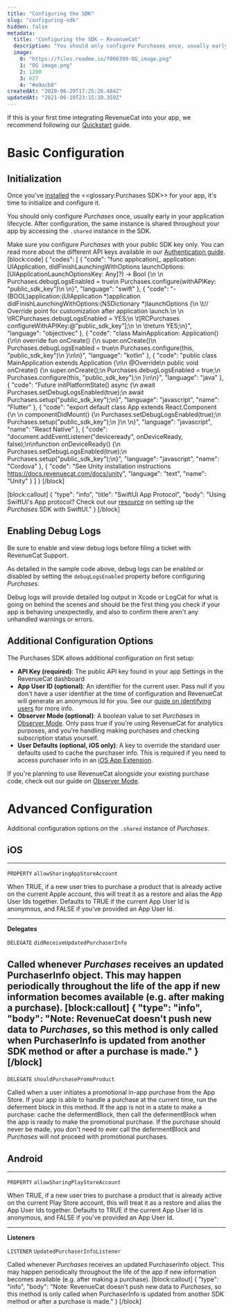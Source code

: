 ```yaml
---
title: "Configuring the SDK"
slug: "configuring-sdk"
hidden: false
metadata: 
  title: "Configuring the SDK – RevenueCat"
  description: "You should only configure Purchases once, usually early in your application lifecycle. After configuration, the same instance is shared throughout your app by accessing the `.shared` instance in the SDK."
  image: 
    0: "https://files.readme.io/f066399-OG_image.png"
    1: "OG image.png"
    2: 1200
    3: 627
    4: "#e9acb0"
createdAt: "2020-06-29T17:25:26.484Z"
updatedAt: "2021-06-10T23:15:38.359Z"
---
```

If this is your first time integrating RevenueCat into your app, we recommend following our [Quickstart](https://docs.revenuecat.com/docs/getting-started) guide.

# Basic Configuration

## Initialization

Once you've [installed](https://docs.revenuecat.com/docs/installation) the <<glossary:Purchases SDK>> for your app, it's time to initialize and configure it.

You should only configure *Purchases* once, usually early in your application lifecycle. After configuration, the same instance is shared throughout your app by accessing the `.shared` instance in the SDK.

Make sure you configure *Purchases* with your public SDK key only. You can read more about the different API keys available in our [Authentication guide](https://docs.revenuecat.com/docs/authentication).
[block:code]
{
  "codes": [
    {
      "code": "func application(_ application: UIApplication, didFinishLaunchingWithOptions launchOptions: [UIApplicationLaunchOptionsKey: Any]?) -> Bool {\n  \n    Purchases.debugLogsEnabled = true\n    Purchases.configure(withAPIKey: \"public_sdk_key\")\n  \n}",
      "language": "swift"
    },
    {
      "code": "- (BOOL)application:(UIApplication *)application didFinishLaunchingWithOptions:(NSDictionary *)launchOptions {\n  \t// Override point for customization after application launch.\n    \n  \tRCPurchases.debugLogsEnabled = YES;\n  \t[RCPurchases configureWithAPIKey:@\"public_sdk_key\"];\n    \n  \treturn YES;\n}",
      "language": "objectivec"
    },
    {
      "code": "class MainApplication: Application() {\n\n    override fun onCreate() {\n        super.onCreate()\n        Purchases.debugLogsEnabled = true\n        Purchases.configure(this, \"public_sdk_key\")\n    }\n\n}",
      "language": "kotlin"
    },
    {
      "code": "public class MainApplication extends Application {\n\n    @Override\n    public void onCreate() {\n        super.onCreate();\n        Purchases.debugLogsEnabled = true;\n       Purchases.configure(this, \"public_sdk_key\");\n    }\n\n}",
      "language": "java"
    },
    {
      "code": "Future<void> initPlatformState() async {\n  await Purchases.setDebugLogsEnabled(true);\n  await Purchases.setup(\"public_sdk_key\");\n}",
      "language": "javascript",
      "name": "Flutter"
    },
    {
      "code": "export default class App extends React.Component {\n  \n  componentDidMount() {\n    Purchases.setDebugLogsEnabled(true);\n    Purchases.setup(\"public_sdk_key\");\n  }\n  \n}",
      "language": "javascript",
      "name": "React Native"
    },
    {
      "code": "document.addEventListener(\"deviceready\", onDeviceReady, false);\n\nfunction onDeviceReady() {\n    Purchases.setDebugLogsEnabled(true);\n    Purchases.setup(\"public_sdk_key\");\n}",
      "language": "javascript",
      "name": "Cordova"
    },
    {
      "code": "See Unity installation instructions https://docs.revenuecat.com/docs/unity",
      "language": "text",
      "name": "Unity"
    }
  ]
}
[/block]

[block:callout]
{
  "type": "info",
  "title": "SwiftUI App Protocol",
  "body": "Using SwiftUI's App protocol? Check out our [resource](https://docs.revenuecat.com/docs/swiftui-app-lifecycle) on setting up the *Purchases* SDK with SwiftUI."
}
[/block]
## Enabling Debug Logs

Be sure to enable and view debug logs before filing a ticket with RevenueCat Support.

As detailed in the sample code above, debug logs can be enabled or disabled by setting the `debugLogsEnabled` property before configuring *Purchases*.

Debug logs will provide detailed log output in Xcode or LogCat for what is going on behind the scenes and should be the first thing you check if your app is behaving unexpectedly, and also to confirm there aren't any unhandled warnings or errors.

## Additional Configuration Options

The Purchases SDK allows additional configuration on first setup:

- **API Key (required)**: The public API key found in your app Settings in the RevenueCat dashboard
- **App User ID (optional)**: An identifier for the current user. Pass null if you don't have a user identifier at the time of configuration and RevenueCat will generate an anonymous Id for you. See our [guide on identifying users](https://docs.revenuecat.com/docs/user-ids) for more info.
- **Observer Mode (optional)**: A boolean value to set *Purchases* in [Observer Mode](https://docs.revenuecat.com/docs/observer-mode). Only pass true if you're using RevenueCat for analytics purposes, and you're handling making purchases and checking subscription status yourself.
- **User Defaults (optional, iOS only)**: A key to override the standard user defaults used to cache the purchaser info. This is required if you need to access purchaser info in an [iOS App Extension](https://developer.apple.com/app-extensions/).

If you're planning to use RevenueCat alongside your existing purchase code, check out our guide on [Observer Mode](https://docs.revenuecat.com/docs/observer-mode).

# Advanced Configuration

Additional configuration options on the `.shared` instance of *Purchases*.

## iOS

---

`PROPERTY` `allowSharingAppStoreAccount`

When TRUE, if a new user tries to purchase a product that is already active on the current Apple account, this will treat it as a restore and alias the App User Ids together. Defaults to TRUE if the current App User Id is anonymous, and FALSE if you've provided an App User Id.

---

**Delegates**

`DELEGATE` `didReceiveUpdatedPurchaserInfo`

Called whenever *Purchases* receives an updated PurchaserInfo object. This may happen periodically throughout the life of the app if new information becomes available (e.g. after making a purchase).
[block:callout]
{
  "type": "info",
  "body": "Note: RevenueCat doesn't push new data to *Purchases*, so this method is only called when PurchaserInfo is updated from another SDK method or after a purchase is made."
}
[/block]
---

`DELEGATE` `shouldPurchasePromoProduct`

Called when a user initiates a promotional in-app purchase from the App Store. If your app is able to handle a purchase at the current time, run the deferment block in this method. If the app is not in a state to make a purchase: cache the defermentBlock, then call the defermentBlock when the app is ready to make the promotional purchase. If the purchase should never be made, you don't need to ever call the defermentBlock and *Purchases* will not proceed with promotional purchases.

## Android

---

`PROPERTY` `allowSharingPlayStoreAccount`

When TRUE, if a new user tries to purchase a product that is already active on the current Play Store account, this will treat it as a restore and alias the App User Ids together. Defaults to TRUE if the current App User Id is anonymous, and FALSE if you've provided an App User Id.

---

**Listeners**

`LISTENER` `UpdatedPurchaserInfoListener`

Called whenever *Purchases* receives an updated PurchaserInfo object. This may happen periodically throughout the life of the app if new information becomes available (e.g. after making a purchase).
[block:callout]
{
  "type": "info",
  "body": "Note: RevenueCat doesn't push new data to *Purchases*, so this method is only called when PurchaserInfo is updated from another SDK method or after a purchase is made."
}
[/block]